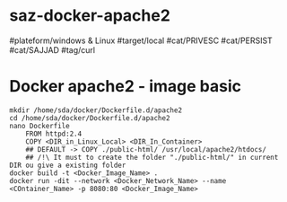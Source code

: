 # saz-docker-apache2

#plateform/windows & Linux
#target/local
#cat/PRIVESC
#cat/PERSIST
#cat/SAJJAD
#tag/curl


# Docker apache2 - image basic
```
mkdir /home/sda/docker/Dockerfile.d/apache2
cd /home/sda/docker/Dockerfile.d/apache2
nano Dockerfile
    FROM httpd:2.4
    COPY <DIR_in_Linux_Local> <DIR_In_Container>
    ## DEFAULT -> COPY ./public-html/ /usr/local/apache2/htdocs/
    ## /!\ It must to create the folder "./public-html/" in current DIR ou give a existing folder
docker build -t <Docker_Image_Name> .
docker run -dit --network <Docker_Network_Name> --name <COntainer_Name> -p 8080:80 <Docker_Image_Name>
```

